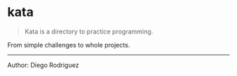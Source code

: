 # kata

> Kata is a directory to practice programming.

From simple challenges to whole projects.

---

Author: Diego Rodriguez